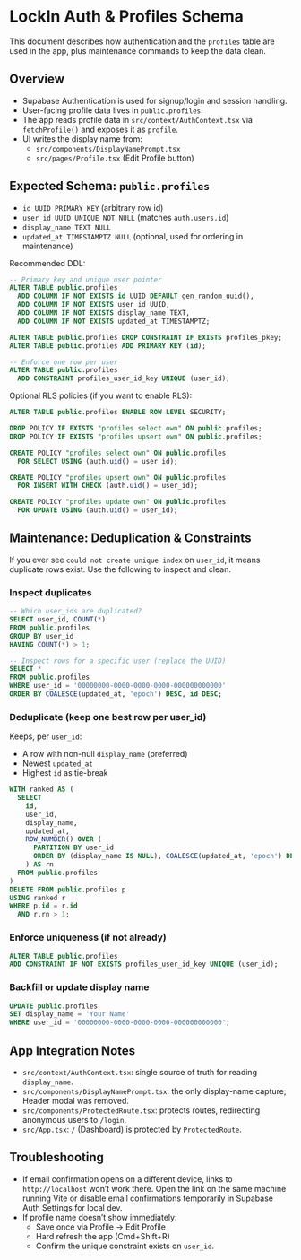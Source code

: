 # LockIn Auth & Profiles Schema

This document describes how authentication and the `profiles` table are used in the app, plus maintenance commands to keep the data clean.

## Overview

- Supabase Authentication is used for signup/login and session handling.
- User-facing profile data lives in `public.profiles`.
- The app reads profile data in `src/context/AuthContext.tsx` via `fetchProfile()` and exposes it as `profile`.
- UI writes the display name from:
  - `src/components/DisplayNamePrompt.tsx`
  - `src/pages/Profile.tsx` (Edit Profile button)

## Expected Schema: `public.profiles`

- `id UUID PRIMARY KEY` (arbitrary row id)
- `user_id UUID UNIQUE NOT NULL` (matches `auth.users.id`)
- `display_name TEXT NULL`
- `updated_at TIMESTAMPTZ NULL` (optional, used for ordering in maintenance)

Recommended DDL:

```sql
-- Primary key and unique user pointer
ALTER TABLE public.profiles
  ADD COLUMN IF NOT EXISTS id UUID DEFAULT gen_random_uuid(),
  ADD COLUMN IF NOT EXISTS user_id UUID,
  ADD COLUMN IF NOT EXISTS display_name TEXT,
  ADD COLUMN IF NOT EXISTS updated_at TIMESTAMPTZ;

ALTER TABLE public.profiles DROP CONSTRAINT IF EXISTS profiles_pkey;
ALTER TABLE public.profiles ADD PRIMARY KEY (id);

-- Enforce one row per user
ALTER TABLE public.profiles
  ADD CONSTRAINT profiles_user_id_key UNIQUE (user_id);
```

Optional RLS policies (if you want to enable RLS):

```sql
ALTER TABLE public.profiles ENABLE ROW LEVEL SECURITY;

DROP POLICY IF EXISTS "profiles select own" ON public.profiles;
DROP POLICY IF EXISTS "profiles upsert own" ON public.profiles;

CREATE POLICY "profiles select own" ON public.profiles
  FOR SELECT USING (auth.uid() = user_id);

CREATE POLICY "profiles upsert own" ON public.profiles
  FOR INSERT WITH CHECK (auth.uid() = user_id);

CREATE POLICY "profiles update own" ON public.profiles
  FOR UPDATE USING (auth.uid() = user_id);
```

## Maintenance: Deduplication & Constraints

If you ever see `could not create unique index` on `user_id`, it means duplicate rows exist. Use the following to inspect and clean.

### Inspect duplicates

```sql
-- Which user_ids are duplicated?
SELECT user_id, COUNT(*)
FROM public.profiles
GROUP BY user_id
HAVING COUNT(*) > 1;

-- Inspect rows for a specific user (replace the UUID)
SELECT *
FROM public.profiles
WHERE user_id = '00000000-0000-0000-0000-000000000000'
ORDER BY COALESCE(updated_at, 'epoch') DESC, id DESC;
```

### Deduplicate (keep one best row per user_id)

Keeps, per `user_id`:
- A row with non-null `display_name` (preferred)
- Newest `updated_at`
- Highest `id` as tie-break

```sql
WITH ranked AS (
  SELECT
    id,
    user_id,
    display_name,
    updated_at,
    ROW_NUMBER() OVER (
      PARTITION BY user_id
      ORDER BY (display_name IS NULL), COALESCE(updated_at, 'epoch') DESC, id DESC
    ) AS rn
  FROM public.profiles
)
DELETE FROM public.profiles p
USING ranked r
WHERE p.id = r.id
  AND r.rn > 1;
```

### Enforce uniqueness (if not already)

```sql
ALTER TABLE public.profiles
ADD CONSTRAINT IF NOT EXISTS profiles_user_id_key UNIQUE (user_id);
```

### Backfill or update display name

```sql
UPDATE public.profiles
SET display_name = 'Your Name'
WHERE user_id = '00000000-0000-0000-0000-000000000000';
```

## App Integration Notes

- `src/context/AuthContext.tsx`: single source of truth for reading `display_name`.
- `src/components/DisplayNamePrompt.tsx`: the only display-name capture; Header modal was removed.
- `src/components/ProtectedRoute.tsx`: protects routes, redirecting anonymous users to `/login`.
- `src/App.tsx`: `/` (Dashboard) is protected by `ProtectedRoute`.

## Troubleshooting

- If email confirmation opens on a different device, links to `http://localhost` won’t work there. Open the link on the same machine running Vite or disable email confirmations temporarily in Supabase Auth Settings for local dev.
- If profile name doesn’t show immediately:
  - Save once via Profile → Edit Profile
  - Hard refresh the app (Cmd+Shift+R)
  - Confirm the unique constraint exists on `user_id`.
```

